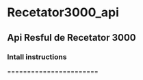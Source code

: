 Recetator3000_api
=================

## Api Resful de Recetator 3000


### Intall instructions
=======================
